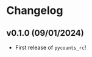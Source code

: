 # Changelog

<!--next-version-placeholder-->

## v0.1.0 (09/01/2024)

- First release of `pycounts_rc`!